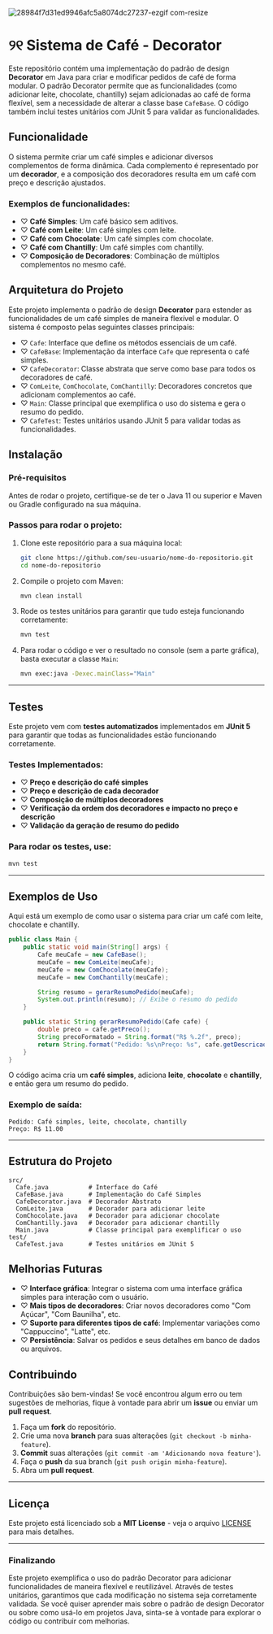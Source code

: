 ![28984f7d31ed9946afc5a8074dc27237-ezgif com-resize](https://github.com/user-attachments/assets/66dc9747-11ef-442b-8786-28eaeabf8efc)


# ୨୧ Sistema de Café - Decorator

Este repositório contém uma implementação do padrão de design **Decorator** em Java para criar e modificar pedidos de café de forma modular. O padrão Decorator permite que as funcionalidades (como adicionar leite, chocolate, chantilly) sejam adicionadas ao café de forma flexível, sem a necessidade de alterar a classe base `CafeBase`. O código também inclui testes unitários com JUnit 5 para validar as funcionalidades.

##  Funcionalidade

O sistema permite criar um café simples e adicionar diversos complementos de forma dinâmica. Cada complemento é representado por um **decorador**, e a composição dos decoradores resulta em um café com preço e descrição ajustados.

### Exemplos de funcionalidades:

- ♡ **Café Simples**: Um café básico sem aditivos.
- ♡ **Café com Leite**: Um café simples com leite.
- ♡ **Café com Chocolate**: Um café simples com chocolate.
- ♡ **Café com Chantilly**: Um café simples com chantilly.
- ♡ **Composição de Decoradores**: Combinação de múltiplos complementos no mesmo café.

##  Arquitetura do Projeto

Este projeto implementa o padrão de design **Decorator** para estender as funcionalidades de um café simples de maneira flexível e modular. O sistema é composto pelas seguintes classes principais:

- ♡ `Cafe`: Interface que define os métodos essenciais de um café.
- ♡ `CafeBase`: Implementação da interface `Cafe` que representa o café simples.
- ♡ `CafeDecorator`: Classe abstrata que serve como base para todos os decoradores de café.
- ♡ `ComLeite`, `ComChocolate`, `ComChantilly`: Decoradores concretos que adicionam complementos ao café.
- ♡ `Main`: Classe principal que exemplifica o uso do sistema e gera o resumo do pedido.
- ♡ `CafeTest`: Testes unitários usando JUnit 5 para validar todas as funcionalidades.

##  Instalação

### Pré-requisitos

Antes de rodar o projeto, certifique-se de ter o Java 11 ou superior e Maven ou Gradle configurado na sua máquina.

### Passos para rodar o projeto:

1. Clone este repositório para a sua máquina local:

   ```bash
   git clone https://github.com/seu-usuario/nome-do-repositorio.git
   cd nome-do-repositorio
   ```

2. Compile o projeto com Maven:

   ```bash
   mvn clean install
   ```

3. Rode os testes unitários para garantir que tudo esteja funcionando corretamente:

   ```bash
   mvn test
   ```

4. Para rodar o código e ver o resultado no console (sem a parte gráfica), basta executar a classe `Main`:

   ```bash
   mvn exec:java -Dexec.mainClass="Main"
   ```

---

##  Testes

Este projeto vem com **testes automatizados** implementados em **JUnit 5** para garantir que todas as funcionalidades estão funcionando corretamente.

### Testes Implementados:

- ♡ **Preço e descrição do café simples**
- ♡ **Preço e descrição de cada decorador**
- ♡ **Composição de múltiplos decoradores**
- ♡ **Verificação da ordem dos decoradores e impacto no preço e descrição**
- ♡ **Validação da geração de resumo do pedido**

### Para rodar os testes, use:

```bash
mvn test
```

---

##  Exemplos de Uso

Aqui está um exemplo de como usar o sistema para criar um café com leite, chocolate e chantilly.

```java
public class Main {
    public static void main(String[] args) {
        Cafe meuCafe = new CafeBase();
        meuCafe = new ComLeite(meuCafe);
        meuCafe = new ComChocolate(meuCafe);
        meuCafe = new ComChantilly(meuCafe);

        String resumo = gerarResumoPedido(meuCafe);
        System.out.println(resumo); // Exibe o resumo do pedido
    }

    public static String gerarResumoPedido(Cafe cafe) {
        double preco = cafe.getPreco();
        String precoFormatado = String.format("R$ %.2f", preco);
        return String.format("Pedido: %s\nPreço: %s", cafe.getDescricao(), precoFormatado);
    }
}
```

O código acima cria um **café simples**, adiciona **leite**, **chocolate** e **chantilly**, e então gera um resumo do pedido.

### Exemplo de saída:
```
Pedido: Café simples, leite, chocolate, chantilly
Preço: R$ 11.00
```

---

##  Estrutura do Projeto

```
src/
  Cafe.java           # Interface do Café
  CafeBase.java       # Implementação do Café Simples
  CafeDecorator.java  # Decorador Abstrato
  ComLeite.java       # Decorador para adicionar leite
  ComChocolate.java   # Decorador para adicionar chocolate
  ComChantilly.java   # Decorador para adicionar chantilly
  Main.java           # Classe principal para exemplificar o uso
test/
  CafeTest.java       # Testes unitários em JUnit 5
```

##  Melhorias Futuras

- ♡ **Interface gráfica**: Integrar o sistema com uma interface gráfica simples para interação com o usuário.
- ♡ **Mais tipos de decoradores**: Criar novos decoradores como "Com Açúcar", "Com Baunilha", etc.
- ♡ **Suporte para diferentes tipos de café**: Implementar variações como "Cappuccino", "Latte", etc.
- ♡ **Persistência**: Salvar os pedidos e seus detalhes em banco de dados ou arquivos.


##  Contribuindo

Contribuições são bem-vindas! Se você encontrou algum erro ou tem sugestões de melhorias, fique à vontade para abrir um **issue** ou enviar um **pull request**.

1. Faça um **fork** do repositório.
2. Crie uma nova **branch** para suas alterações (`git checkout -b minha-feature`).
3. **Commit** suas alterações (`git commit -am 'Adicionando nova feature'`).
4. Faça o **push** da sua branch (`git push origin minha-feature`).
5. Abra um **pull request**.

---

##  Licença

Este projeto está licenciado sob a **MIT License** - veja o arquivo [LICENSE](LICENSE) para mais detalhes.

---

###  Finalizando

Este projeto exemplifica o uso do padrão Decorator para adicionar funcionalidades de maneira flexível e reutilizável. Através de testes unitários, garantimos que cada modificação no sistema seja corretamente validada. Se você quiser aprender mais sobre o padrão de design Decorator ou sobre como usá-lo em projetos Java, sinta-se à vontade para explorar o código ou contribuir com melhorias.

